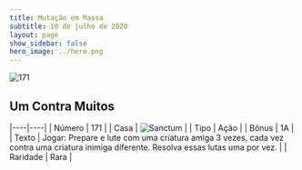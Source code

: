 ```yaml
---
title: Mutação em Massa
subtitle: 10 de julho de 2020
layout: page
show_sidebar: false
hero_image: ../hero.png
---
```


![171](https://cdn.keyforgegame.com/media/card_front/pt/479_171_PHQJHJ4P73J2_pt.png)

## Um Contra Muitos

|----|----|
| Número | 171 |
| Casa | ![Sanctum](https://archonarcana.com/images/thumb/c/c7/Sanctum.png/22px-Sanctum.png "Santuário") |
| Tipo | Ação |
| Bônus | 1A |
| Texto | Jogar: Prepare e lute com uma  criatura amiga 3 vezes, cada vez  contra uma criatura inimiga diferente. Resolva essas lutas uma por vez. |
| Raridade | Rara |
